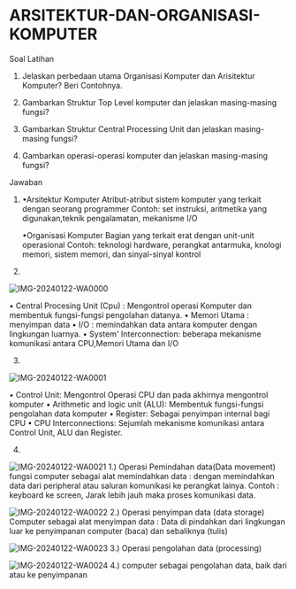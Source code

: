 # ARSITEKTUR-DAN-ORGANISASI-KOMPUTER

Soal Latihan
1. Jelaskan perbedaan utama Organisasi Komputer dan Arisitektur Komputer? Beri Contohnya.

2. Gambarkan Struktur Top Level komputer dan jelaskan masing-masing fungsi?

3. Gambarkan Struktur Central Processing Unit dan jelaskan masing-masing fungsi?

4. Gambarkan operasi-operasi komputer dan jelaskan masing-masing fungsi?

Jawaban 

1. •Arsitektur Komputer
Atribut-atribut sistem komputer yang terkait dengan seorang programmer
Contoh: set instruksi, aritmetika yang digunakan,teknik pengalamatan, mekanisme I/O

   •Organisasi Komputer
Bagian yang terkait erat dengan unit-unit operasional
Contoh: teknologi hardware, perangkat antarmuka, knologi memori, sistem memori, dan sinyal-sinyal kontrol

2.
![IMG-20240122-WA0000](https://github.com/MRIOPERDANA/ARSITEKTUR-DAN-ORGANISASI-KOMPUTER/assets/148735624/d58411d2-aead-4446-a1aa-aeb345d63779)

• Central Procesing Unit (Cpu) : Mengontrol operasi Komputer dan membentuk fungsi-fungsi pengolahan datanya.
• Memori Utama : menyimpan data
• I/O : memindahkan data antara komputer dengan lingkungan luarnya.
• System' Interconnection: beberapa mekanisme komunikasi antara CPU,Memori Utama dan I/O


3.
![IMG-20240122-WA0001](https://github.com/MRIOPERDANA/ARSITEKTUR-DAN-ORGANISASI-KOMPUTER/assets/148735624/6c9779c2-5123-4780-a182-baae629089a4)


• Control Unit: Mengontrol Operasi CPU dan pada akhirnya mengontrol komputer
• Arithmetic and logic unit (ALU): Membentuk fungsi-fungsi pengolahan data komputer
• Register: Sebagai penyimpan internal bagi CPU
• CPU Interconnections: Sejumlah mekanisme komunikasi antara Control Unit, ALU dan Register.





4.
![IMG-20240122-WA0021](https://github.com/MRIOPERDANA/ARSITEKTUR-DAN-ORGANISASI-KOMPUTER/assets/148735624/9b8ed50e-19a0-4c34-9d16-086450fd4873)
1.) Operasi Pemindahan data(Data movement)
fungsi computer sebagai alat memindahkan data : dengan memindahkan data dari peripheral atau saluran komunikasi ke perangkat lainya.
Contoh : keyboard ke screen, Jarak lebih jauh maka proses komunikasi data.

![IMG-20240122-WA0022](https://github.com/MRIOPERDANA/ARSITEKTUR-DAN-ORGANISASI-KOMPUTER/assets/148735624/55f7ece3-d320-46e5-b985-07458aeb756c)
2.) Operasi penyimpan data (data storage)
Computer sebagai alat menyimpan data :
Data di pindahkan dari lingkungan luar ke penyimpanan computer (baca) dan sebaliknya (tulis)

![IMG-20240122-WA0023](https://github.com/MRIOPERDANA/ARSITEKTUR-DAN-ORGANISASI-KOMPUTER/assets/148735624/d9636bae-04b3-4eaa-ac38-a8d39d0563a1)
3.) Operasi pengolahan data (processing)


![IMG-20240122-WA0024](https://github.com/MRIOPERDANA/ARSITEKTUR-DAN-ORGANISASI-KOMPUTER/assets/148735624/960d28a3-8233-4290-adcf-8ce2a3102098)
4.) computer sebagai pengolahan data, baik dari atau ke penyimpanan

